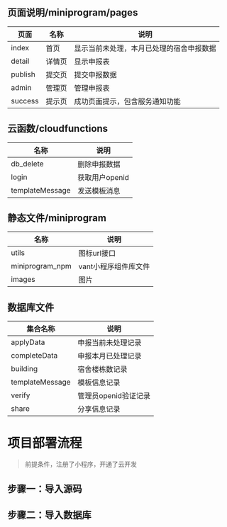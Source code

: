 ## 页面说明/miniprogram/pages
| 页面 | 名称 | 说明 |
|------|------------|------------|
| index  | 首页  |显示当前未处理，本月已处理的宿舍申报数据|
| detail | 详情页|显示申报表                            |
| publish| 提交页|提交申报数据                          |
| admin  | 管理页|管理申报表                           |
| success| 提示页|成功页面提示，包含服务通知功能             |

## 云函数/cloudfunctions
| 名称 | 说明 |
|------|------------|
| db_delete  | 删除申报数据  |
| login  | 获取用户openid  |
| templateMessage  | 发送模板消息  |

## 静态文件/miniprogram
| 名称 | 说明 |
|------|------------|
| utils  | 图标url接口  |
| miniprogram_npm  | vant小程序组件库文件  |
| images  | 图片  |

## 数据库文件
| 集合名称 | 说明 |
|------|------------|
| applyData  | 申报当前未处理记录  |
| completeData  | 申报本月已处理记录  |
| building  | 宿舍楼栋数记录  |
| templateMessage  | 模板信息记录  |
| verify  | 管理员openid验证记录  |
| share  | 分享信息记录  |

# 项目部署流程
> 前提条件，注册了小程序，开通了云开发

## 步骤一：导入源码

## 步骤二：导入数据库